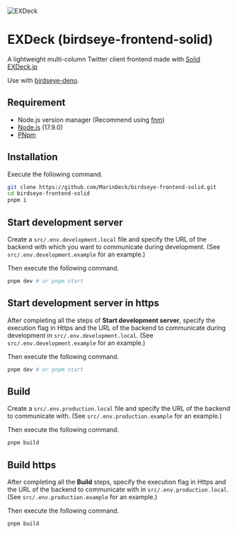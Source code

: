 ![EXDeck](https://user-images.githubusercontent.com/66313777/128413639-b654dffb-e0e7-497a-b376-2c6eb4da5998.gif)

# EXDeck (birdseye-frontend-solid)

A lightweight multi-column Twitter client frontend made with [Solid](https://www.solidjs.com)
[EXDeck.jp](https://exdeck.jp)

Use with [birdseye-deno](https://github.com/MarinDeck/birdseye-deno).

## Requirement

- Node.js version manager (Recommend using [fnm](fnm.vercel.app))
- [Node.js](https://nodejs.org) (17.9.0)
- [PNpm](https://pnpm.io)

## Installation

<!-- 以下のコマンドを実行します。 -->

Execute the following command.

```sh
git clone https://github.com/MarinDeck/birdseye-frontend-solid.git
cd birdseye-frontend-solid
pnpm i
```

## Start development server

<!-- src/.env.development.localファイルを作成し、開発時に通信を行うバックエンドのURLを指定してください。(記入例はsrc/.env.development.exampleを参照してください。) -->

Create a `src/.env.development.local` file and specify the URL of the backend with which you want to communicate during development. (See `src/.env.development.example` for an example.)

<!-- その後、以下のコマンドを実行します。 -->

Then execute the following command.

```sh
pnpm dev # or pnpm start
```

## Start development server in https

<!-- Start development serverの手順をすべて行った上で、src/.env.development.localにHttpsでの実行フラグと開発時に通信を行うバックエンドのURLを指定してください。(記入例はsrc/.env.development.exampleを参照してください。)  -->

After completing all the steps of **Start development server**, specify the execution flag in Https and the URL of the backend to communicate during development in `src/.env.development.local`. (See `src/.env.development.example` for an example.)

<!-- その後、以下のコマンドを実行します。 -->

Then execute the following command.

```sh
pnpm dev # or pnpm start
```

## Build

<!-- src/.env.production.localファイルを作成し、通信を行うバックエンドのURLを指定してください。(記入例はsrc/.env.production.exampleを参照してください。) -->

Create a `src/.env.production.local` file and specify the URL of the backend to communicate with. (See `src/.env.production.example` for an example.)

<!-- その後、以下のコマンドを実行します。 -->

Then execute the following command.

```sh
pnpm build
```

## Build https

<!-- Buildの手順をすべて行った上で、src/.env.production.localにHttpsでの実行フラグと通信を行うバックエンドのURLを指定してください。(記入例はsrc/.env.production.exampleを参照してください。)  -->

After completing all the **Build** steps, specify the execution flag in Https and the URL of the backend to communicate with in `src/.env.production.local`. (See `src/.env.production.example` for an example.)

<!-- その後、以下のコマンドを実行します。 -->

Then execute the following command.

```sh
pnpm build
```
